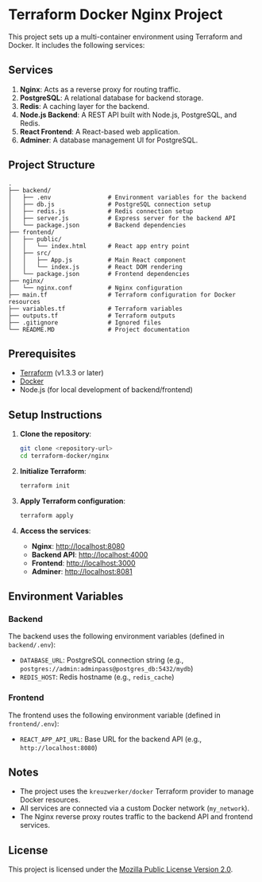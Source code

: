 # Terraform Docker Nginx Project

This project sets up a multi-container environment using Terraform and Docker. It includes the following services:

## Services

1. **Nginx**: Acts as a reverse proxy for routing traffic.
2. **PostgreSQL**: A relational database for backend storage.
3. **Redis**: A caching layer for the backend.
4. **Node.js Backend**: A REST API built with Node.js, PostgreSQL, and Redis.
5. **React Frontend**: A React-based web application.
6. **Adminer**: A database management UI for PostgreSQL.

## Project Structure

```
.
├── backend/
│   ├── .env                # Environment variables for the backend
│   ├── db.js               # PostgreSQL connection setup
│   ├── redis.js            # Redis connection setup
│   ├── server.js           # Express server for the backend API
│   └── package.json        # Backend dependencies
├── frontend/
│   ├── public/
│   │   └── index.html      # React app entry point
│   ├── src/
│   │   ├── App.js          # Main React component
│   │   └── index.js        # React DOM rendering
│   └── package.json        # Frontend dependencies
├── nginx/
│   └── nginx.conf          # Nginx configuration
├── main.tf                 # Terraform configuration for Docker resources
├── variables.tf            # Terraform variables
├── outputs.tf              # Terraform outputs
├── .gitignore              # Ignored files
└── README.MD               # Project documentation
```

## Prerequisites

- [Terraform](https://www.terraform.io/downloads.html) (v1.3.3 or later)
- [Docker](https://www.docker.com/)
- Node.js (for local development of backend/frontend)

## Setup Instructions

1. **Clone the repository**:
   ```bash
   git clone <repository-url>
   cd terraform-docker/nginx
   ```

2. **Initialize Terraform**:
   ```bash
   terraform init
   ```

3. **Apply Terraform configuration**:
   ```bash
   terraform apply
   ```

4. **Access the services**:
   - **Nginx**: [http://localhost:8080](http://localhost:8080)
   - **Backend API**: [http://localhost:4000](http://localhost:4000)
   - **Frontend**: [http://localhost:3000](http://localhost:3000)
   - **Adminer**: [http://localhost:8081](http://localhost:8081)

## Environment Variables

### Backend
The backend uses the following environment variables (defined in `backend/.env`):
- `DATABASE_URL`: PostgreSQL connection string (e.g., `postgres://admin:adminpass@postgres_db:5432/mydb`)
- `REDIS_HOST`: Redis hostname (e.g., `redis_cache`)

### Frontend
The frontend uses the following environment variable (defined in `frontend/.env`):
- `REACT_APP_API_URL`: Base URL for the backend API (e.g., `http://localhost:8080`)

## Notes

- The project uses the `kreuzwerker/docker` Terraform provider to manage Docker resources.
- All services are connected via a custom Docker network (`my_network`).
- The Nginx reverse proxy routes traffic to the backend API and frontend services.

## License

This project is licensed under the [Mozilla Public License Version 2.0](https://www.mozilla.org/en-US/MPL/2.0/).